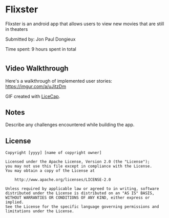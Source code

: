 # Flixster

Flixster is an android app that allows users to view new movies that are still in theaters

Submitted by: Jon Paul Dongieux

Time spent: 9 hours spent in total

#

## Video Walkthrough

Here's a walkthrough of implemented user stories:
https://imgur.com/a/uJitzDm


GIF created with [LiceCap](http://www.cockos.com/licecap/).

## Notes

Describe any challenges encountered while building the app.

## License

    Copyright [yyyy] [name of copyright owner]

    Licensed under the Apache License, Version 2.0 (the "License");
    you may not use this file except in compliance with the License.
    You may obtain a copy of the License at

        http://www.apache.org/licenses/LICENSE-2.0

    Unless required by applicable law or agreed to in writing, software
    distributed under the License is distributed on an "AS IS" BASIS,
    WITHOUT WARRANTIES OR CONDITIONS OF ANY KIND, either express or implied.
    See the License for the specific language governing permissions and
    limitations under the License.
